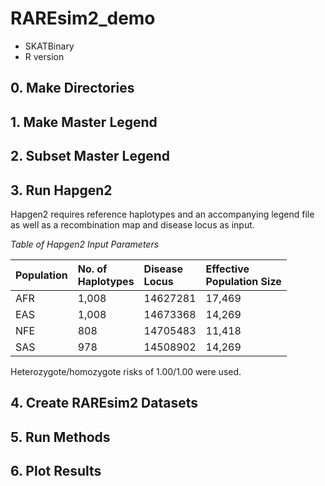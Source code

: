 # RAREsim2_demo

* SKATBinary
* R version

## 0. Make Directories

## 1. Make Master Legend

## 2. Subset Master Legend

## 3. Run Hapgen2

Hapgen2 requires reference haplotypes and an accompanying legend file as well as a recombination map and disease locus as input. 

*Table of Hapgen2 Input Parameters*

|**Population**	|**No. of<br>Haplotypes**|**Disease<br>Locus**	|**Effective<br>Population Size**|
|:--------------|:----------------------|:----------------------|:------------------------------|
| AFR		| 1,008			| 14627281 		| 17,469 			|
| EAS		| 1,008			| 14673368 		| 14,269 			|
| NFE		| 808			| 14705483		| 11,418			|
| SAS		| 978			| 14508902 		| 14,269			|	

Heterozygote/homozygote risks of 1.00/1.00 were used.

## 4. Create RAREsim2 Datasets

## 5. Run Methods

## 6. Plot Results
